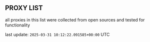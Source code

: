 ## PROXY LIST

all proxies in this list were collected from open sources and tested for functionality

last update: `2025-03-31 10:12:22.091585+00:00` UTC